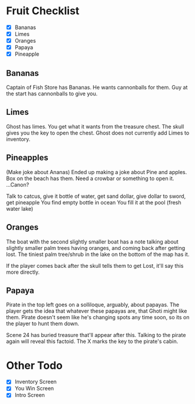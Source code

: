# Fruit Checklist

- [X] Bananas
- [X] Limes
- [X] Oranges
- [X] Papaya
- [X] Pineapple 

## Bananas

Captain of Fish Store has Bananas. He wants cannonballs for them. Guy at the start has cannonballs to give you.

## Limes

Ghost has limes. You get what it wants from the treasure chest. The skull gives you the key to open the chest.
Ghost does not currently add Limes to inventory.

## Pineapples

(Make joke about Ananas) 
Ended up making a joke about Pine and apples. Box on the beach has them. Need a crowbar or something to open it. ...Canon?

Talk to catcus, give it bottle of water, get sand dollar, give dollar to sword, get pineapple
You find empty bottle in ocean
You fill it at the pool (fresh water lake)

## Oranges

The boat with the second slightly smaller boat has a note talking about slightly smaller palm trees having oranges, and coming back after getting lost. The tiniest palm tree/shrub in the lake on the bottom of the map has it. 

If the player comes back after the skull tells them to get Lost, it'll say this more directly.

## Papaya

Pirate in the top left goes on a solliloque, arguably, about papayas. The player gets the idea that whatever these papayas are, that Ghoti might like them. Pirate doesn't seem like he's changing spots any time soon, so its on the player to hunt them down.

Scene 24 has buried treasure that'll appear after this. Talking to the pirate again will reveal this factoid. The X marks the key to the pirate's cabin.

# Other Todo

- [X] Inventory Screen
- [X] You Win Screen
- [X] Intro Screen